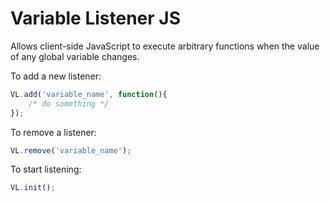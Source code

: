 # Variable Listener JS

Allows client-side JavaScript to execute arbitrary functions when the value of any global variable changes.

To add a new listener:  
``` javascript
VL.add('variable_name', function(){
    /* do something */
});
```


To remove a listener:  
``` javascript
VL.remove('variable_name');
```


To start listening:  
``` javascript
VL.init();
```